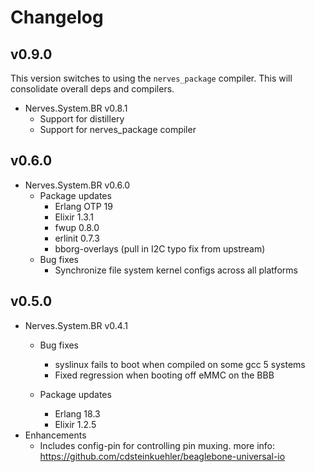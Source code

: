 # Changelog

## v0.9.0

This version switches to using the `nerves_package` compiler. This will
consolidate overall deps and compilers.

  * Nerves.System.BR v0.8.1
    * Support for distillery
    * Support for nerves_package compiler

## v0.6.0
  * Nerves.System.BR v0.6.0
    * Package updates
      * Erlang OTP 19
      * Elixir 1.3.1
      * fwup 0.8.0
      * erlinit 0.7.3
      * bborg-overlays (pull in I2C typo fix from upstream)
    * Bug fixes
      * Synchronize file system kernel configs across all platforms

## v0.5.0

  * Nerves.System.BR v0.4.1
    * Bug fixes
      * syslinux fails to boot when compiled on some gcc 5 systems
      * Fixed regression when booting off eMMC on the BBB

    * Package updates
      * Erlang 18.3
      * Elixir 1.2.5
  * Enhancements
    * Includes config-pin for controlling pin muxing. more info: https://github.com/cdsteinkuehler/beaglebone-universal-io
